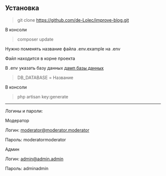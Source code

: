 
## Установка

> git clone https://github.com/de-Lolec/improve-blog.git

В консоли
> composer update

Нужно поменять название файла .env.example на .env

Файл находится в корне проекта

В  .env указать базу данных [дамп базы данных](https://disk.yandex.ru/d/07_aqRD8uE9i6g)

> DB_DATABASE = Название

В консоли
> php artisan key:generate

***
Логины и пароли:

Модератор

Логин: moderator@moderator.moderator

Пароль: moderatormoderator

Админ

Логин: admin@admin.admin

Пароль: adminadmin

